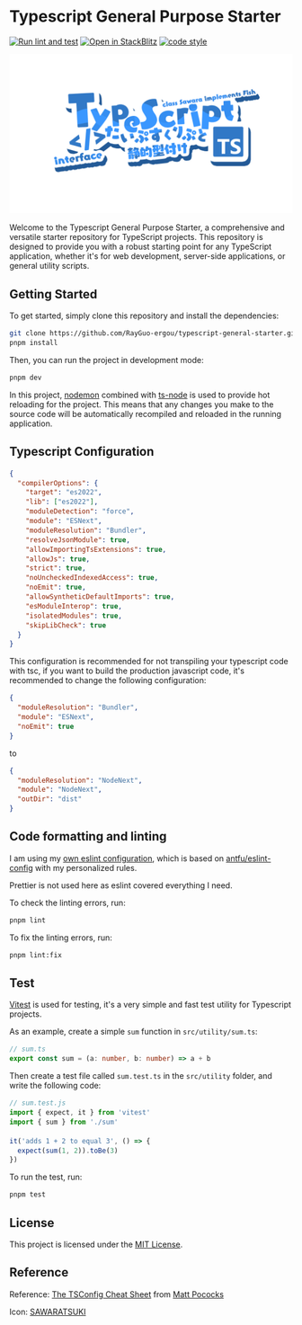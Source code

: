 # Typescript General Purpose Starter

[![Run lint and test](https://github.com/RayGuo-ergou/typescript-general-starter/actions/workflows/ci.yml/badge.svg)](https://github.com/RayGuo-ergou/typescript-general-starter/actions/workflows/ci.yml)
[![Open in StackBlitz](https://developer.stackblitz.com/img/open_in_stackblitz_small.svg)](https://stackblitz.com/github/RayGuo-ergou/typescript-general-starter)
[![code style](https://antfu.me/badge-code-style.svg)](https://github.com/antfu/eslint-config)

![Typescript](./public/TypeScript.png)

Welcome to the Typescript General Purpose Starter, a comprehensive and versatile starter repository for TypeScript projects. This repository is designed to provide you with a robust starting point for any TypeScript application, whether it's for web development, server-side applications, or general utility scripts.

## Getting Started

To get started, simply clone this repository and install the dependencies:

```bash
git clone https://github.com/RayGuo-ergou/typescript-general-starter.git
pnpm install
```

Then, you can run the project in development mode:

```bash
pnpm dev
```

In this project, [nodemon](https://nodemon.io/) combined with [ts-node](https://typestrong.org/ts-node/) is used to provide hot reloading for the project. This means that any changes you make to the source code will be automatically recompiled and reloaded in the running application.

## Typescript Configuration
```json
{
  "compilerOptions": {
    "target": "es2022",
    "lib": ["es2022"],
    "moduleDetection": "force",
    "module": "ESNext",
    "moduleResolution": "Bundler",
    "resolveJsonModule": true,
    "allowImportingTsExtensions": true,
    "allowJs": true,
    "strict": true,
    "noUncheckedIndexedAccess": true,
    "noEmit": true,
    "allowSyntheticDefaultImports": true,
    "esModuleInterop": true,
    "isolatedModules": true,
    "skipLibCheck": true
  }
}
```
This configuration is recommended for not transpiling your typescript code with tsc, if you want to build the production javascript code, it's recommended to change the following configuration:
```json
{
  "moduleResolution": "Bundler",
  "module": "ESNext",
  "noEmit": true
}
```

to

```json
{
  "moduleResolution": "NodeNext",
  "module": "NodeNext",
  "outDir": "dist"
}
```

## Code formatting and linting

I am using my [own eslint configuration](https://github.com/RayGuo-ergou/eslint-config), which is based on [antfu/eslint-config](https://github.com/antfu/eslint-config) with my personalized rules.

Prettier is not used here as eslint covered everything I need.

To check the linting errors, run:

```bash
pnpm lint
```

To fix the linting errors, run:

```bash
pnpm lint:fix
```

## Test
[Vitest](https://vitest.dev) is used for testing, it's a very simple and fast test utility for Typescript projects.

As an example, create a simple `sum` function in `src/utility/sum.ts`:

```ts
// sum.ts
export const sum = (a: number, b: number) => a + b
```

Then create a test file called `sum.test.ts` in the `src/utility` folder, and write the following code:

```ts
// sum.test.js
import { expect, it } from 'vitest'
import { sum } from './sum'

it('adds 1 + 2 to equal 3', () => {
  expect(sum(1, 2)).toBe(3)
})
```
To run the test, run:

```bash
pnpm test
```

## License

This project is licensed under the [MIT License](./LICENSE).

## Reference

Reference: [The TSConfig Cheat Sheet](https://www.totaltypescript.com/tsconfig-cheat-sheet) from [Matt Pococks](https://www.mattpocock.com/)

Icon: [SAWARATSUKI](https://github.com/SAWARATSUKI/ServiceLogos)
